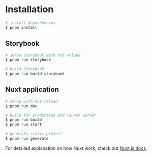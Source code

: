 # Installation

```bash
# install dependencies
$ pnpm install
```

## Storybook

```bash
# serve Storybook with hot reload
$ pnpm run storybook

# build Storybook
$ pnpm run build-storybook
```

## Nuxt application

```bash
# serve with hot reload
$ pnpm run dev

# build for production and launch server
$ pnpm run build
$ pnpm run start

# generate static project
$ pnpm run generate
```

For detailed explanation on how Nuxt work, check out [Nuxt.js docs](https://nuxtjs.org).
